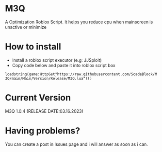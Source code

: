 # M3Q
A Optimization Roblox Script. It helps you reduce cpu when mainscreen is unactive or minimize
# How to install
+ Install a roblox script executor (e.g: JJSploit)
+ Copy code below and paste it into roblox script box

`loadstring(game:HttpGet"https://raw.githubusercontent.com/ScadeBlock/M3Q/main/Main/Version/Release/M3Q.lua")()` 

# Current Version
M3Q 1.0.4 (RELEASE DATE:03.16.2023)
# Having problems?
You can create a post in Issues page and i will answer as soon as i can.
